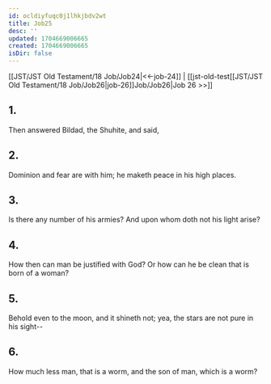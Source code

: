 ```yaml
---
id: ocldiyfuqc0j1lhkjbdv2wt
title: Job25
desc: ''
updated: 1704669006665
created: 1704669006665
isDir: false
---
```

[[JST/JST Old Testament/18 Job/Job24|<<-job-24]] | [[jst-old-test[[JST/JST Old Testament/18 Job/Job26|job-26]]Job/Job26|Job 26 >>]]
## 1.
Then answered Bildad, the Shuhite, and said,
## 2.
Dominion and fear are with him; he maketh peace in his high places.
## 3.
Is there any number of his armies? And upon whom doth not his light arise?
## 4.
How then can man be justified with God? Or how can he be clean that is born of a woman?
## 5.
Behold even to the moon, and it shineth not; yea, the stars are not pure in his sight\--
## 6.
How much less man, that is a worm, and the son of man, which is a worm?


